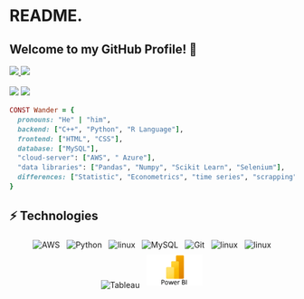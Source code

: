 # README.
## Welcome to my GitHub Profile! 👾

<div align="left">
  <a href="https://github.com/Omatheuswander">
  <img aling="left" height="180em" src="https://github-readme-stats.vercel.app/api?username=OMatheusWander&show_icons=true&theme=dark"/>
  <img aling="left" height="180em" src="https://github-readme-stats.vercel.app/api/top-langs/?username=OMatheusWander&layout=compact&langs_count=7&theme=dark"/>

</div> 
  
<div style="display: inline_block"><br>
  <a href="https://instagram.com/omatheuswander?igshid=OGQ5ZDc2ODk2ZA=="
    utm_medium=copy_link" target="_blank"><img src="https://img.shields.io/badge/-Instagram-%23E4405F?style=for-the-badge&logo=instagram&logoColor=white" target="_blank"></a>
  <a href="https://www.linkedin.com/in/matheus-wander/" target="_blank"><img src="https://img.shields.io/badge/-LinkedIn-%230077B5?style=for-the-badge&logo=linkedin&logoColor=white" target="_blank"></a> 
</div>

```ruby
CONST Wander = {
  pronouns: "He" | "him",
  backend: ["C++", "Python", "R Language"],
  frontend: ["HTML", "CSS"],
  database: ["MySQL"],
  "cloud-server": ["AWS", " Azure"],
  "data libraries": ["Pandas", "Numpy", "Scikit Learn", "Selenium"],
  differences: ["Statistic", "Econometrics", "time series", "scrapping"]
}
```


## ⚡ Technologies
<p align="center">
	<img title="AWS" alt="AWS" src="https://raw.githubusercontent.com/Thomas-George-T/Thomas-George-T/master/assets/aws.svg" width="60" height="40" style="vertical-align:down; margin:4px"/>
	<img title="Python" alt="Python" src="https://raw.githubusercontent.com/Thomas-George-T/Thomas-George-T/master/assets/python.svg" width="40" height="40" style="vertical-align:down; margin:4px"/>
	<img title="R" alt="linux" src="https://raw.githubusercontent.com/Thomas-George-T/Thomas-George-T/master/assets/r-lang.svg" width="55" style="vertical-align:down; margin:4px"/>
	<img title="MySQL" alt="MySQL" src="https://raw.githubusercontent.com/Thomas-George-T/Thomas-George-T/master/assets/mysql.svg" width="40" height="40" style="vertical-align:down; margin:4px"/>
	<img title="Git" alt="Git" src="https://raw.githubusercontent.com/Thomas-George-T/Thomas-George-T/master/assets/git.svg" width="70" height="40" style="vertical-align:down; margin:4px"/>
	<img title="jira" alt="linux" src="https://raw.githubusercontent.com/Thomas-George-T/Thomas-George-T/master/assets/jira.svg" width="40" style="vertical-align:down; margin:4px"/>
	<img title="linux" alt="linux" src="https://raw.githubusercontent.com/Thomas-George-T/Thomas-George-T/master/assets/linux-tux.svg" width="40" style="vertical-align:down; margin:4px"/>	
	<img title="Tableau" alt="Tableau" src="https://raw.githubusercontent.com/Thomas-George-T/Thomas-George-T/master/assets/tableau.svg" width="200" style="vertical-align:down; margin:4px"/>
  <img title="Power BI" alt="Tableau" src="https://github.com/OMatheusWander/OMatheusWander/blob/25f1981f4ec50bc76f96596bbc902eace14e317a/Power-BI-Symbol.png" width="100" style="vertical-align:down; margin:4px"/>

</p>
